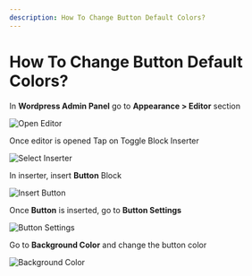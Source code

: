 ```yaml
---
description: How To Change Button Default Colors?
---
```


# How To Change Button Default Colors?

In **Wordpress Admin Panel** go to **Appearance > Editor** section

![Open Editor](/img/tutorial/cbdc1OpenEditor.png)

Once editor is opened Tap on Toggle Block Inserter

![Select Inserter](/img/tutorial/cbdc2selectInserter.png)

In inserter, insert **Button** Block

![Insert Button](/img/tutorial/cbdc3insertButton.png)

Once **Button** is inserted, go to **Button Settings** 

![Button Settings](/img/tutorial/cbdc4ButtonSettings.png)

Go to **Background Color** and change the button color 

![Background Color](/img/tutorial/cbdc5backgroundColor.png)

